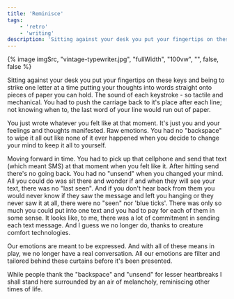 ```yaml
---
title: 'Reminisce'
tags:
    - 'retro'
    - 'writing'
description: 'Sitting against your desk you put your fingertips on these keys and being to strike one letter at a time putting your thoughts into words straight onto pieces of paper you can hold.'
---
```


<div>
{% image imgSrc, "vintage-typewriter.jpg", "fullWidth", "100vw", "", false, false %}
</div>

Sitting against your desk you put your fingertips on these keys and being to strike one letter at a time putting your thoughts into words straight onto pieces of paper you can hold. The sound of each keystroke - so tactile and mechanical. You had to push the carriage back to it's place after each line; not knowing when to, the last word of your line would run out of paper.

You just wrote whatever you felt like at that moment. It's just you and your feelings and thoughts manifested. Raw emotions. You had no "backspace" to wipe it all out like none of it ever happened when you decide to change your mind to keep it all to yourself.

Moving forward in time. You had to pick up that cellphone and send that text (which meant SMS) at that moment when you felt like it. After hitting send there's no going back. You had no "unsend" when you changed your mind. All you could do was sit there and wonder if and when they will see your text, there was no "last seen". And if you don't hear back from them you would never know if they saw the message and left you hanging or they never saw it at all, there were no "seen" nor 'blue ticks'. There was only so much you could put into one text and you had to pay for each of them in some sense. It looks like, to me, there was a lot of commitment in sending each text message. And I guess we no longer do, thanks to creature comfort technologies.

Our emotions are meant to be expressed. And with all of these means in play, we no longer have a real conversation. All our emotions are filter and tailored behind these curtains before it's been presented.

While people thank the "backspace" and "unsend" for lesser heartbreaks I shall stand here surrounded by an air of melancholy, reminiscing other times of life.
